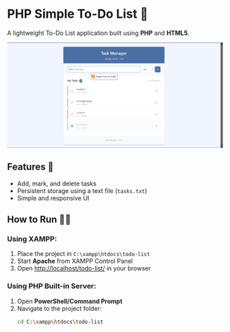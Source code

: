 # PHP Simple To-Do List 📝

A lightweight To-Do List application built using **PHP** and **HTML5**.

![Task Manager Screenshot](assets/images/image.png)

## Features 🚀
- Add, mark, and delete tasks
- Persistent storage using a text file (`tasks.txt`)
- Simple and responsive UI

## How to Run 🏃‍♂️
### Using XAMPP:
1. Place the project in `C:\xampp\htdocs\todo-list`
2. Start **Apache** from XAMPP Control Panel
3. Open [http://localhost/todo-list/](http://localhost/todo-list/) in your browser

### Using PHP Built-in Server:
1. Open **PowerShell/Command Prompt**
2. Navigate to the project folder:
   ```sh
   cd C:\xampp\htdocs\todo-list
